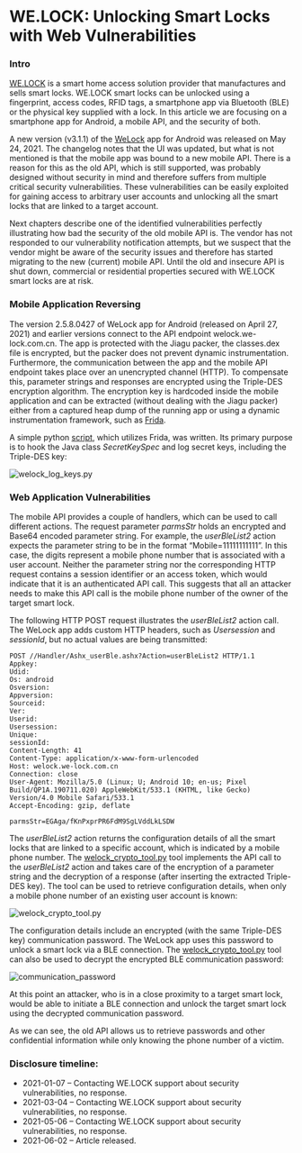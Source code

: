 # WE.LOCK: Unlocking Smart Locks with Web Vulnerabilities

### Intro
[WE.LOCK](https://welockglobal.com/) is a smart home access solution provider that manufactures and sells smart locks. WE.LOCK smart locks can be unlocked using a fingerprint, access codes, RFID tags, a smartphone app via Bluetooth (BLE) or the physical key supplied with a lock. In this article we are focusing on a smartphone app for Android, a mobile API, and the security of both.

A new version (v3.1.1) of the [WeLock](https://play.google.com/store/apps/details?id=cn.sixpower.wlock) app for Android was released on May 24, 2021. The changelog notes that the UI was updated, but what is not mentioned is that the mobile app was bound to a new mobile API. There is a reason for this as the old API, which is still supported, was probably designed without security in mind and therefore suffers from multiple critical security vulnerabilities. These vulnerabilities can be easily exploited for gaining access to arbitrary user accounts and unlocking all the smart locks that are linked to a target account.

Next chapters describe one of the identified vulnerabilities perfectly illustrating how bad the security of the old mobile API is. The vendor has not responded to our vulnerability notification attempts, but we suspect that the vendor might be aware of the security issues and therefore has started migrating to the new (current) mobile API. Until the old and insecure API is shut down, commercial or residential properties secured with WE.LOCK smart locks are at risk.

### Mobile Application Reversing
The version 2.5.8.0427 of WeLock app for Android (released on April 27, 2021) and earlier versions connect to the API endpoint welock.we-lock.com.cn. The app is protected with the Jiagu packer, the classes.dex file is encrypted, but the packer does not prevent dynamic instrumentation. Furthermore, the communication between the app and the mobile API endpoint takes place over an unencrypted channel (HTTP). To compensate this, parameter strings and responses are encrypted using the Triple-DES encryption algorithm. The encryption key is hardcoded inside the mobile application and can be extracted (without dealing with the Jiagu packer) either from a captured heap dump of the running app or using a dynamic instrumentation framework, such as [Frida](https://frida.re/). 

A simple python [script](welock_log_keys.py), which utilizes Frida, was written. Its primary purpose is to hook the Java class *SecretKeySpec* and log secret keys, including the Triple-DES key:

![welock_log_keys.py](https://user-images.githubusercontent.com/79406206/120490975-27db9480-c3b9-11eb-87af-960f18d672a3.png)

### Web Application Vulnerabilities
The mobile API provides a couple of handlers, which can be used to call different actions. The request parameter *parmsStr* holds an encrypted and Base64 encoded parameter string. For example, the *userBleList2* action expects the parameter string to be in the format “Mobile=11111111111”. In this case, the digits represent a mobile phone number that is associated with a user account. Neither the parameter string nor the corresponding HTTP request contains a session identifier or an access token, which would indicate that it is an authenticated API call. This suggests that all an attacker needs to make this API call is the mobile phone number of the owner of the target smart lock.

The following HTTP POST request illustrates the *userBleList2* action call. The WeLock app adds custom HTTP headers, such as *Usersession* and *sessionId*, but no actual values are being transmitted:
```
POST //Handler/Ashx_userBle.ashx?Action=userBleList2 HTTP/1.1
Appkey: 
Udid: 
Os: android
Osversion: 
Appversion: 
Sourceid: 
Ver: 
Userid: 
Usersession: 
Unique: 
sessionId: 
Content-Length: 41
Content-Type: application/x-www-form-urlencoded
Host: welock.we-lock.com.cn
Connection: close
User-Agent: Mozilla/5.0 (Linux; U; Android 10; en-us; Pixel Build/QP1A.190711.020) AppleWebKit/533.1 (KHTML, like Gecko) Version/4.0 Mobile Safari/533.1
Accept-Encoding: gzip, deflate

parmsStr=EGAga/fKnPxprPR6FdM9SgLVddLkLSDW
```
The *userBleList2* action returns the configuration details of all the smart locks that are linked to a specific account, which is indicated by a mobile phone number. The [welock_crypto_tool.py](welock_crypto_tool.py) tool implements the API call to the *userBleList2* action and takes care of the encryption of a parameter string and the decryption of a response (after inserting the extracted Triple-DES key). The tool can be used to retrieve configuration details, when only a mobile phone number of an existing user account is known:

![welock_crypto_tool.py](https://user-images.githubusercontent.com/79406206/120492356-4a21e200-c3ba-11eb-8c2f-35bb5524a80a.png)

The configuration details include an encrypted (with the same Triple-DES key) communication password. The WeLock app uses this password to unlock a smart lock via a BLE connection. The [welock_crypto_tool.py](welock_crypto_tool.py) tool can also be used to decrypt the encrypted BLE communication password:

![communication_password](https://user-images.githubusercontent.com/79406206/120492487-6887dd80-c3ba-11eb-9425-953f3e577340.png)

At this point an attacker, who is in a close proximity to a target smart lock, would be able to initiate a BLE connection and unlock the target smart lock using the decrypted communication password. 

As we can see, the old API allows us to retrieve passwords and other confidential information while only knowing the phone number of a victim.

### Disclosure timeline:
- 2021-01-07 – Contacting WE.LOCK support about security vulnerabilities, no response.
- 2021-03-04 – Contacting WE.LOCK support about security vulnerabilities, no response.
- 2021-05-06 – Contacting WE.LOCK support about security vulnerabilities, no response.
- 2021-06-02 – Article released.

